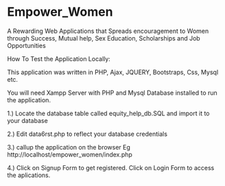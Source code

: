 # Empower_Women


A Rewarding Web Applications that Spreads encouragement to Women through Success, Mutual help, Sex Education, Scholarships and Job Opportunities 


How To Test the Application Locally:

This application was written in PHP, Ajax, JQUERY, Bootstraps, Css, Mysql etc.

 You will need Xampp Server with PHP and Mysql Database installed to run the application.

1.) Locate the database table called equity_help_db.SQL and import it to your database

2.) Edit data6rst.php to reflect your database credentials

3.) callup the application on the browser Eg http://localhost/empower_women/index.php

4.) Click on Signup Form to get registered. Click on Login Form to access the aplications.
